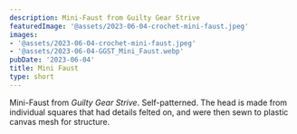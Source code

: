 ```yaml
---
description: Mini-Faust from Guilty Gear Strive
featuredImage: '@assets/2023-06-04-crochet-mini-faust.jpeg'
images:
- '@assets/2023-06-04-crochet-mini-faust.jpeg'
- '@assets/2023-06-04-GGST_Mini_Faust.webp'
pubDate: '2023-06-04'
title: Mini Faust
type: short
---
```

Mini-Faust from *Guilty Gear Strive*. Self-patterned. The head is made
from individual squares that had details felted on, and were then sewn to plastic
canvas mesh for structure.